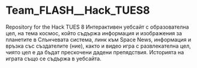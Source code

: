 # Team_FLASH\_\_Hack_TUES8

Repository for the Hack TUES 8
Интерактивен уебсайт с образователна цел, на тема космос, който съдържа информация и изображения за планетите в Слънчевата система, линк към Space News, информация и връзка със създателите (ние), както и видео игра с развлекателна цел, чиято цел е да бъдат прескочени дадени препядствия. Историята на играта също се съдържа в уебсайта.
